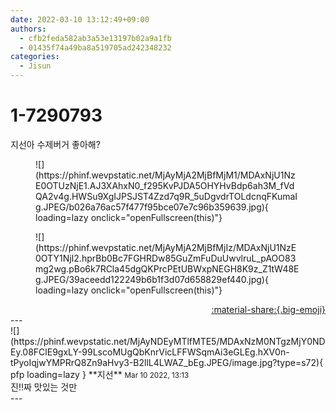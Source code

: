 ```yaml
---
date: 2022-03-10 13:12:49+09:00
authors:
  - cfb2feda582ab3a53e13197b02a9a1fb
  - 01435f74a49ba8a519705ad242348232
categories:
  - Jisun
---
```


# 1-7290793

<div class="post-container" markdown="1">
<div class="content-container md-sidebar__scrollwrap" markdown="1">

지선아 수제버거 좋아해?
<figure markdown="1">
![](https://phinf.wevpstatic.net/MjAyMjA2MjBfMjM1/MDAxNjU1NzE0OTUzNjE1.AJ3XAhxN0_f295KvPJDA5OHYHvBdp6ah3M_fVdQA2v4g.HWSu9XgIJPSJST4Zzd7q9R_5uDgvdrTOLdcnqFKumaIg.JPEG/b026a76ac57f477f95bce07e7c96b359639.jpg){ loading=lazy onclick="openFullscreen(this)"}
</figure>

<figure markdown="1">
![](https://phinf.wevpstatic.net/MjAyMjA2MjBfMjIz/MDAxNjU1NzE0OTY1NjI2.hprBb0Bc7FGHRDw85GuZmFuDuUwvlruL_pAOO83mg2wg.pBo6k7RCla45dgQKPrcPEtUBWxpNEGH8K9z_Z1tW48Eg.JPEG/39aceedd122249b6b1f3d07d658829ef440.jpg){ loading=lazy onclick="openFullscreen(this)"}
</figure>


</div>
</div>

<div style="text-align: right;" markdown="1">
<a href="https://weverse.io/fromis9/fanpost/1-7290793" style="text-align: right;">:material-share:{.big-emoji}</a>
</div>
---

<div class="comments-container md-sidebar__scrollwrap" markdown="1">
<div class="comment" markdown="1">
<div class='id-container' markdown="1">
![](https://phinf.wevpstatic.net/MjAyNDEyMTlfMTE5/MDAxNzM0NTgzMjY0NDEy.08FClE9gxLY-99LscoMUgQbKnrVicLFFWSqmAi3eGLEg.hXV0n-tPyoIqjwYMPRrQ8Zn9aHvy3-B2llL4LWAZ_bEg.JPEG/image.jpg?type=s72){ pfp loading=lazy }
**<span class="artist">지선</span>** <small>Mar 10 2022, 13:13</small><br>
</div>
<div class='comment-body' markdown="1">
진!!짜 맛있는 것만
</div>
</div>
</div>
---
